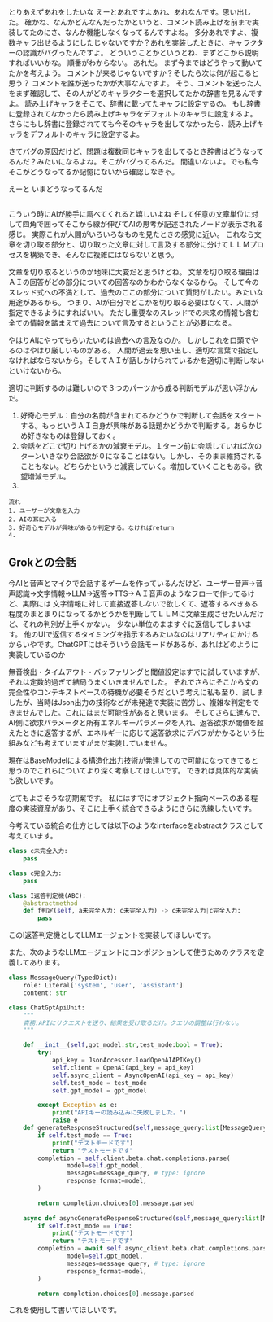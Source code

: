 とりあえずあれをしたいな
えーとあれですよあれ、あれなんです。思い出した。
確かね、なんかどんなんだったかというと、コメント読み上げを前まで実装してたのにさ、なんか機能しなくなってるんですよね。
多分あれですよ、複数キャラ出せるようにしたじゃないですか？あれを実装したときに、キャラクターの認識がバグったんですよ。
どういうことかというとね、まずどこから説明すればいいかな。
順番がわからない。
あれだ。
まず今まではどうやって動いてたかを考えよう。
コメントが来るじゃないですか？そしたら次は何が起こると思う？
コメントを誰が送ったかが大事なんですよ。
そう、コメントを送った人をまず確認して、その人がどのキャラクターを選択してたかの辞書を見るんですよ。
読み上げキャラをそこで、辞書に載ってたキャラに設定するの。
もし辞書に登録されてなかったら読み上げキャラをデフォルトのキャラに設定するよ。
さらにもし辞書に登録されてても今そのキャラを出してなかったら、読み上げキャラをデフォルトのキャラに設定するよ。

さてバグの原因だけど、問題は複数同じキャラを出してるとき辞書はどうなってるんだ？みたいになるよね。そこがバグってるんだ。
間違いないよ。でも私今そこがどうなってるか記憶にないから確認しなきゃ。

えーと
いまどうなってるんだ

##
こういう時にAIが勝手に調べてくれると嬉しいよね
そして任意の文章単位に対して四角で囲ってそこから線が伸びてAIの思考が記述されたノードが表示される感じ。
実際これが人間がいろいろなものを見たときの感覚に近い。
これなら文章を切り取る部分と、切り取った文章に対して言及する部分に分けてＬＬＭプロセスを構築でき、そんなに複雑にはならないと思う。

文章を切り取るというのが地味に大変だと思うけどね。
文章を切り取る理由はＡＩの回答がどの部分についての回答なのかわからなくなるから。
そして今のスレッド式への不満として、過去のここの部分について質問がしたい。みたいな用途があるから。
つまり、AIが自分でどこかを切り取る必要はなくて、人間が指定できるようにすればいい。
ただし重要なのスレッドでの未来の情報も含む全ての情報を踏まえて過去について言及するということが必要になる。

やはりAIにやってもらいたいのは過去への言及なのか。
しかしこれを口頭でやるのはやはり厳しいものがある。
人間が過去を思い出し、適切な言葉で指定しなければならないから。そしてＡＩが話しかけられているかを適切に判断しないといけないから。

適切に判断するのは難しいので３つのパーツから成る判断モデルが思い浮かんだ。
1. 好奇心モデル：自分の名前が含まれてるかどうかで判断して会話をスタートする。もっというＡＩ自身が興味がある話題かどうかで判断する。あらかじめ好きなものは登録しておく。
2. 会話をどこで切り上げるかの減衰モデル。１ターン前に会話していれば次のターンいきなり会話欲が０になることはない。しかし、そのまま維持されることもない。どちらかというと減衰していく。増加していくこともある。欲望増減モデル。
3. 

    流れ
    1. ユーザーが文章を入力
    2. AIの耳に入る
    3. 好奇心モデルが興味があるか判定する。なければreturn
    4. 

## Grokとの会話
今AIと音声とマイクで会話するゲームを作っているんだけど、ユーザー音声→音声認識→文字情報→LLM→返答→TTS→ＡＩ音声のようなフローで作ってるけど、実際には
文字情報に対して直接返答しないで欲しくて、返答するべきある程度のまとまりになってるかどうかを判断してＬＬＭに文章生成させたいんだけど、それの判別が上手くかない。
少ない単位のまますぐに返信してしまいます。
他のUIで返信するタイミングを指示するみたいなのはリアリティにかけるからいやです。ChatGPTにはそういう会話モードがあるが、あれはどのように実装しているのか

無音検出・タイムアウト・バッファリングと閾値設定はすでに試していますが、それは定数的過ぎて結局うまくいきませんでした。
それでさらにそこから文の完全性やコンテキストベースの待機が必要そうだという考えに私も至り、試しましたが、当時はJson出力の技術などが未発達で実装に苦労し、複雑な判定をできませんでした。これにはまだ可能性があると思います。
そしてさらに進んで、AI側に欲求パラメータと所有エネルギーパラメータを入れ、返答欲求が閾値を超えたときに返答するが、エネルギーに応じて返答欲求にデバフがかかるという仕組みなども考えていますがまだ実装していません。

現在はBaseModelによる構造化出力技術が発達してので可能になってきてると思うのでこれらについてより深く考察してほしいです。
できれば具体的な実装も欲しいです。

とてもよさそうな初期案です。
私にはすでにオブジェクト指向ベースのある程度の実装資産があり、そこに上手く統合できるようにさらに洗練したいです。

今考えている統合の仕方としては以下のようなinterfaceをabstractクラスとして考えています。
``` python
class c未完全入力:
    pass

class c完全入力:
    pass

class I返答判定機(ABC):
    @abstractmethod
    def f判定(self, a未完全入力: c未完全入力) -> c未完全入力|c完全入力:
        pass
```

このI返答判定機としてLLMエージェントを実装してほしいです。

また、次のようなLLMエージェントにコンポジションして使うためのクラスを定義してあります。
``` python
class MessageQuery(TypedDict):
    role: Literal['system', 'user', 'assistant']
    content: str

class ChatGptApiUnit:
    """
    責務:APIにリクエストを送り、結果を受け取るだけ。クエリの調整は行わない。
    """

    def __init__(self,gpt_model:str,test_mode:bool = True):
        try:
            api_key = JsonAccessor.loadOpenAIAPIKey()
            self.client = OpenAI(api_key = api_key)
            self.async_client = AsyncOpenAI(api_key = api_key)
            self.test_mode = test_mode
            self.gpt_model = gpt_model

        except Exception as e:
            print("APIキーの読み込みに失敗しました。")
            raise e
    def generateResponseStructured(self,message_query:list[MessageQuery], model:Type[ResponseFormatT]) -> ResponseFormatT|Literal["テストモードです"]|None:
        if self.test_mode == True:
            print("テストモードです")
            return "テストモードです"
        completion = self.client.beta.chat.completions.parse(
                model=self.gpt_model,
                messages=message_query, # type: ignore
                response_format=model,
        )

        return completion.choices[0].message.parsed
    
    async def asyncGenerateResponseStructured(self,message_query:list[MessageQuery], model:Type[ResponseFormatT]) -> ResponseFormatT|Literal["テストモードです"]|None:
        if self.test_mode == True:
            print("テストモードです")
            return "テストモードです"
        completion = await self.async_client.beta.chat.completions.parse(
                model=self.gpt_model,
                messages=message_query, # type: ignore
                response_format=model,
        )

        return completion.choices[0].message.parsed

```
これを使用して書いてほしいです。